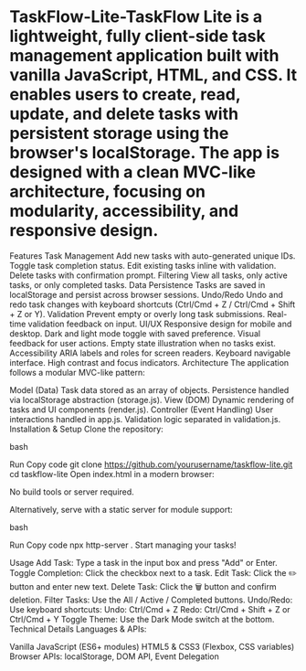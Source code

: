 # TaskFlow-Lite-TaskFlow Lite is a lightweight, fully client-side task management application built with vanilla JavaScript, HTML, and CSS. It enables users to create, read, update, and delete tasks with persistent storage using the browser's localStorage. The app is designed with a clean MVC-like architecture, focusing on modularity, accessibility, and responsive design.

Features
Task Management
Add new tasks with auto-generated unique IDs.
Toggle task completion status.
Edit existing tasks inline with validation.
Delete tasks with confirmation prompt.
Filtering
View all tasks, only active tasks, or only completed tasks.
Data Persistence
Tasks are saved in localStorage and persist across browser sessions.
Undo/Redo
Undo and redo task changes with keyboard shortcuts (Ctrl/Cmd + Z / Ctrl/Cmd + Shift + Z or Y).
Validation
Prevent empty or overly long task submissions.
Real-time validation feedback on input.
UI/UX
Responsive design for mobile and desktop.
Dark and light mode toggle with saved preference.
Visual feedback for user actions.
Empty state illustration when no tasks exist.
Accessibility
ARIA labels and roles for screen readers.
Keyboard navigable interface.
High contrast and focus indicators.
Architecture
The application follows a modular MVC-like pattern:

Model (Data)
Task data stored as an array of objects.
Persistence handled via localStorage abstraction (storage.js).
View (DOM)
Dynamic rendering of tasks and UI components (render.js).
Controller (Event Handling)
User interactions handled in app.js.
Validation logic separated in validation.js.
Installation & Setup
Clone the repository:

bash

Run
Copy code
git clone https://github.com/yourusername/taskflow-lite.git
cd taskflow-lite
Open index.html in a modern browser:

No build tools or server required.

Alternatively, serve with a static server for module support:

bash

Run
Copy code
npx http-server .
Start managing your tasks!

Usage
Add Task: Type a task in the input box and press "Add" or Enter.
Toggle Completion: Click the checkbox next to a task.
Edit Task: Click the ✏️ button and enter new text.
Delete Task: Click the 🗑 button and confirm deletion.
Filter Tasks: Use the All / Active / Completed buttons.
Undo/Redo: Use keyboard shortcuts:
Undo: Ctrl/Cmd + Z
Redo: Ctrl/Cmd + Shift + Z or Ctrl/Cmd + Y
Toggle Theme: Use the Dark Mode switch at the bottom.
Technical Details
Languages & APIs:

Vanilla JavaScript (ES6+ modules)
HTML5 & CSS3 (Flexbox, CSS variables)
Browser APIs: localStorage, DOM API, Event Delegation
